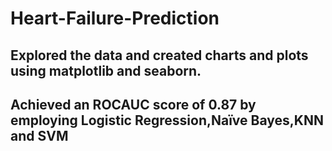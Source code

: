 # Heart-Failure-Prediction
## Explored the data and created charts and plots using matplotlib and seaborn.
## Achieved an ROCAUC score of 0.87 by employing Logistic Regression,Naïve Bayes,KNN and SVM
